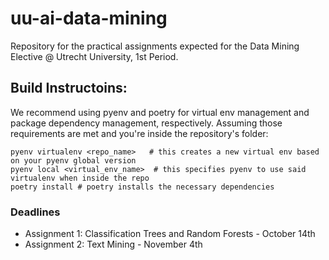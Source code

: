 # uu-ai-data-mining
Repository for the practical assignments expected for the Data Mining Elective @ Utrecht University, 1st Period. 

## Build Instructoins:
We recommend using pyenv and poetry for virtual env management and package dependency management, respectively. 
Assuming those requirements are met and you're inside the repository's folder:
```
pyenv virtualenv <repo_name>   # this creates a new virtual env based on your pyenv global version
pyenv local <virtual_env_name>  # this specifies pyenv to use said virtualenv when inside the repo
poetry install # poetry installs the necessary dependencies
```

### Deadlines
- Assignment 1: Classification Trees and Random Forests - October 14th
- Assignment 2: Text Mining - November 4th
